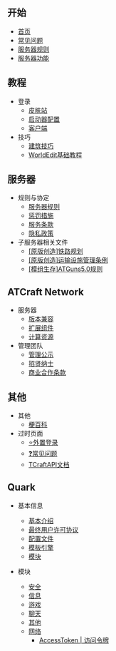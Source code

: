 ## 开始

* [首页](welcome.md)
* [常见问题](faq.md)
* [服务器规则](server/rule/server-rules.md)
* [服务器功能](server-function.md)

## 教程

* 登录
    * [皮肤站](course/auth/skin-website.md)
    * [启动器配置](course/auth/launcher-config.md)
    * [客户端](course/auth/clients.md)
* 技巧
    * [建筑技巧](course/build/build-tricks.md)
    * [WorldEdit基础教程](course/build/worldedit-guide.md)

## 服务器

* 规则与协定
    * [服务器规则](server/rule/server-rules.md)
    * [惩罚措施](server/rule/punishment.md)
    * [服务条款](server/rule/tems-of-service.md)
    * [隐私政策](server/rule/privacy-policy.md)
* 子服务器相关文件
    * [[原版创造]铁路规划](server/plan/subway.md)
    * [[原版创造]运输设施管理条例](server/plan/transport.md)
    * [[模组生存]ATGuns5.0规则](server/plan/atguns.md)
    
## ATCraft Network

* 服务器
    * [版本兼容](atcraft/server/versions.md)
    * [扩展组件](atcraft/server/extensions.md)
    * [计算资源](atcraft/server/servers.md)
* 管理团队
    * [管理公示](atcraft/team/operators.md)
    * [招贤纳士](atcraft/team/need.md)
    * [商业合作条款](atcraft/team/coop.md)
## 其他

* 其他
    * [梗百科](other/geng.md)
* 过时页面
    * [⭐外置登录](other/deprecated/wzdl.md)
    * [❓常见问题](other/deprecated/questions.md)
    * [TCraftAPI文档](other/deprecated/tapi.md)

## Quark

* 基本信息
    * [基本介绍](quark/index.md)
    * [最终用户许可协议](quark/eula.md)
    * [配置文件](quark/configuration.md)
    * [模板引擎](quark/template-engine.md)
    * [模块](quark/modules.md)

* 模块
    * [安全](quark/module/security.md)
    * [信息](quark/module/display.md)
    * [游戏](quark/module/game.md)
    * [聊天](quark/module/chat.md)
    * [其他](quark/module/misc.md)
    * [网络](quark/module/web.md)
        * [AccessToken | 访问令牌](quark/module/web/access-token.md)
